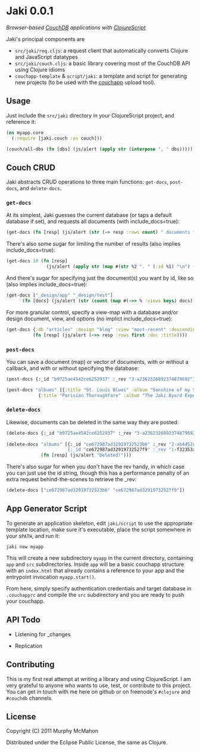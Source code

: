 Jaki 0.0.1
==========
*Browser-based [CouchDB](http://couchdb.apache.org) applications with [ClojureScript](http://github.com/clojure/clojurescript)*

Jaki's principal components are

* `src/jaki/req.cljs`: a request client that automatically converts Clojure and JavaScript datatypes
* `src/jaki/couch.cljs`: a basic library covering most of the CouchDB API using Clojure idioms
* `couchapp-template` & `script/jaki`: a template and script for generating new projects (to be used with the [couchapp](https://github.com/couchapp/couchapp) upload tool).

Usage
-----

Just include the `src/jaki` directory in your ClojureScript project, and reference it:

```clojure
(ns myapp.core
  (:require [jaki.couch :as couch]))

(couch/all-dbs (fn [dbs] (js/alert (apply str (interpose ", " dbs)))))
```

Couch CRUD
----------

Jaki abstracts CRUD operations to three main functions: `get-docs`, `post-docs`, and `delete-docs`.

### `get-docs`

At its simplest, Jaki guesses the current database (or taps a default database if set), and requests all documents (with include_docs=true):

```clojure
(get-docs (fn [resp] (js/alert (str (-> resp :rows count) " documents found!"))))
```

There's also some sugar for limiting the number of results (also implies include_docs=true):

```clojure
(get-docs 10 (fn [resp] 
               (js/alert (apply str (map #(str %2 ". " (:id %1) "\n") (:rows resp) (iterate inc 1))))))
```

And there's sugar for specifying just the document(s) you want by id, like so (also implies include_docs=true):

```clojure
(get-docs ["_design/app" "_design/test"]
	  (fn [docs] (js/alert (str (count (map #(->> % :views keys) docs)) " total views found"))))
```

For more granular control, specify a view-map with a database and/or design document, view, and options (no implict include_docs=true):

```clojure
(get-docs {:db "articles" :design "blog" :view "most-recent" :descending true :include_docs true :limit 10}
          (fn [resp] (js/alert (->> resp :rows first :doc :title))))
```

### `post-docs`

You can save a document (map) or vector of documents, with or without a callback, and with or 
without specifying the database:

```clojure
(post-docs {:_id "b9725ae4542ce6252937" :_rev "3-a2362326892374879692"} (fn [resp] (js/alert "Updated!")))

(post-docs "albums" [{:title "St. Louis Blues" :album "Sunshine of my Soul" :recorded -68508000000}
            {:title "Parisian Thoroughfare" :album "The Jaki Byard Experience" :recorded -40683600000}])
```

### `delete-docs`

Likewise, documents can be deleted in the same way they are posted:

```clojure
(delete-docs {:_id "b9725ae4542ce6252937" :_rev "3-a2362326892374879692"})
	
(delete-docs "albums" [{:_id "ce672987ad32919732523b6" :_rev "2-ab4452cd382236274346}
                       {:_id "ce672987ad32919732527f9" :_rev "1-f32353a25bc544574232}]
             (fn [resp] (js/alert "Deleted!")))
```

There's also sugar for when you don't have the rev handy, in which case you can just use the
id string, though this has a performance penalty of an extra request behind-the-scenes to retrieve
the _rev:

```clojure
(delete-docs ["ce672987ad32919732523b6" "ce672987ad32919732527f9"])
```

App Generator Script
--------------------

To generate an application skeleton, edit `jaki/script` to use the appropriate template location, make sure it's executable,
place the script somewhere in your `$PATH`, and run it:

    jaki new myapp

This will create a new subdirectory `myapp` in the current directory, containing `app` and `src` subdirectories. Inside `app`
will be a basic couchapp structure with an `index.html` that already contains a reference to your app and the entrypoint invocation
`myapp.start()`.

From here, simply specify authentication credentials and target database in `.couchapprc` and compile the `src` subdirectory
and you are ready to push your couchapp.


API Todo
--------

- Listening for _changes

- Replication

Contributing
------------

This is my first real attempt at writing a library and using ClojureScript. I am very grateful to anyone who wants to use, test,
or contribute to this project. You can get in touch with me here on github or on freenode's `#clojure` and `#couchdb` channels.


License
-------

Copyright (C) 2011 Murphy McMahon

Distributed under the Eclipse Public License, the same as Clojure.
